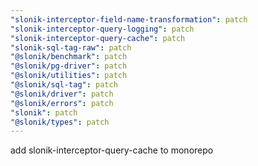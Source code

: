 ```yaml
---
"slonik-interceptor-field-name-transformation": patch
"slonik-interceptor-query-logging": patch
"slonik-interceptor-query-cache": patch
"slonik-sql-tag-raw": patch
"@slonik/benchmark": patch
"@slonik/pg-driver": patch
"@slonik/utilities": patch
"@slonik/sql-tag": patch
"@slonik/driver": patch
"@slonik/errors": patch
"slonik": patch
"@slonik/types": patch
---
```


add slonik-interceptor-query-cache to monorepo
